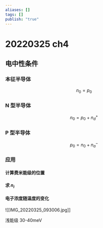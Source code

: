 ```yaml
---
aliases: []
tags: []
publish: "true"
---
```


# 20220325 ch4
## 电中性条件
### 本征半导体
$$
n_0=p_0
$$
### N 型半导体
$$
n_0=p_0+n_d^+
$$
### P 型半导体
$$
p_0=n_0+n_a^-
$$
### 应用
#### 计算费米能级的位置

#### 求 $n_i$ 

#### 电子浓度随温度的变化
![[IMG_20220325_093006.jpg]]

浅能级 30-40meV